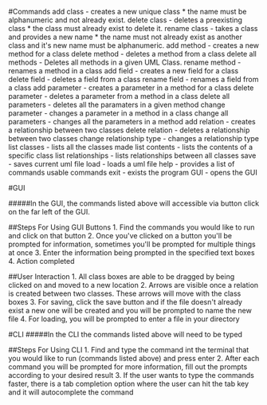 #Commands
            add class - creates a new unique class * the name must be alphanumeric and not already exist.
						delete class - deletes a preexisting class * the class must already exist to delete it.
						rename class - takes a class and provides a new name * the name must not already exist as another class and it's new name must be alphanumeric.
						add method - creates a new method for a class
						delete method - deletes a method from a class
						delete all methods - Deletes all methods in a given UML Class.
						rename method - renames a method in a class
						add field - creates a new field for a class
						delete field - deletes a field from a class
						rename field - renames a field from a class
						add parameter - creates a parameter in a method for a class
						delete parameter - deletes a parameter from a method in a class
						delete all parameters - deletes all the paramaters in a given method
						change parameter - changes a parameter in a method in a class
						change all parameters - changes all the parameters in a method
						add relation - creates a relationship between two classes
						delete relation - deletes a relationship between two classes
						change relationship type - changes a relationship type
						list classes - lists all the classes made
						list contents - lists the contents of a specific class
						list relationships - lists relationships between all classes
						save - saves current uml file
						load - loads a uml file
						help - provides a list of commands usable commands
						exit - exists the program
						GUI - opens the GUI

#GUI

#####In the GUI, the commands listed above will accessible via button click on the far left of the GUI.
            
##Steps For Using GUI Buttons
            1. Find the commands you would like to run and click on that button
            2. Once you've clicked on a button you'll be prompted for information, sometimes you'll be prompted for multiple things at once
            3. Enter the information being prompted in the specified text boxes
            4. Action completed
    
##User Interaction
            1. All class boxes are able to be dragged by being clicked on and moved to a new location
            2. Arrows are visible once a relation is created between two classes. These arrows will move with the class boxes
            3. For saving, click the save button and if the file doesn't already exist a new one will be created and you will be prompted to name the new file
            4. For loading, you will be prompted to enter a file in your directory

#CLI
#####In the CLI the commands listed above will need to be typed

##Steps For Using CLI
            1. Find and type the command int the terminal that you would like to run (commands listed above) and press enter
            2. After each command you will be prompted for more information, fill out the prompts according to your desired result
            3. If the user wants to type the commands faster, there is a tab completion option where the user can hit the tab key and it will autocomplete the command
            

